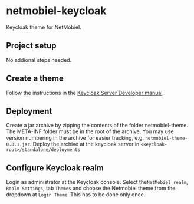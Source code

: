 # netmobiel-keycloak
Keycloak theme for NetMobiel.

## Project setup
No addional steps needed.

## Create a theme
Follow the instructions in the [Keycloak Server Developer manual](https://www.keycloak.org/docs/latest/server_development/index.html#_themes). 

## Deployment
Create a jar archive by zipping the contents of the folder netmobiel-theme. The META-INF folder must be in the root of the archive.
You may use version numbering in the archive for easier tracking, e.g. ```netmobiel-theme-0.0.1.jar```.
Deploy the archive at the keycloak server in ```<keycloak-root>/standalone/deployments```

## Configure Keycloak realm
Login as administrator at the Keycloak console. Select the```NetMobiel realm```, ```Realm Settings```, tab ```Themes``` and choose the Netmobiel theme from the dropdown at ```Login Theme```. This has to be done only once.

